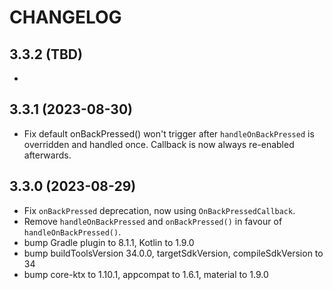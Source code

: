 # CHANGELOG

## 3.3.2 (TBD)
* 

## 3.3.1 (2023-08-30)
* Fix default onBackPressed() won't trigger after `handleOnBackPressed` is overridden and handled once. Callback is now always re-enabled afterwards.

## 3.3.0 (2023-08-29)
* Fix `onBackPressed` deprecation, now using `OnBackPressedCallback`.
* Remove `handleOnBackPressed` and `onBackPressed()` in favour of `handleOnBackPressed()`.
* bump Gradle plugin to 8.1.1, Kotlin to 1.9.0 
* bump buildToolsVersion 34.0.0, targetSdkVersion, compileSdkVersion to 34
* bump core-ktx to 1.10.1, appcompat to 1.6.1, material to 1.9.0